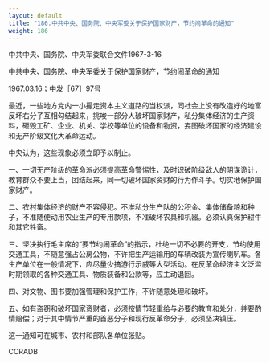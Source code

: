 ```yaml
---
layout: default
title: "186.中共中央、国务院、中央军委关于保护国家财产，节约闹革命的通知"
weight: 186
---
```


中共中央、国务院、中央军委联合文件1967-3-16

中共中央、国务院、中央军委关于保护国家财产，节约闹革命的通知

1967.03.16；中发［67］97号

最近，一些地方党内一小撮走资本主义道路的当权派，同社会上没有改造好的地富反坏右分子互相勾结起来，挑唆一部分人破坏国家财产，私分集体经济的生产资料，砸毁工矿、企业、机关、学校等单位的设备和物资，妄图破坏国家的经济建设和无产阶级文化大革命运动。

中央认为，这些现象必须立即予以制止。

一、一切无产阶级的革命派必须提高革命警惕性，及时识破阶级敌人的阴谋诡计，教育群众不要上当，团结起来，同一切破坏国家资财的行为作斗争。切实地保护国家财产。

二、农村集体经济的财产不容侵犯。不准私分生产队的公积金、集体储备粮和种子，不准随便动用农业生产的专用款项，不准破坏农具和机器。必须认真保护耕牛和其它牲畜。

三、坚决执行毛主席的“要节约闹革命”的指示，杜绝一切不必要的开支，节约使用交通工具，不随意强占公房公物，不许把生产运输用的车辆改装为宣传喇叭车。各生产单位在一般情况下，应尽量少搞游行示威等大型活动。在反革命经济主义泛滥时期领取的各种交通工具、物质装备和公款等，应主动退回。

四、对文物、图书要加强管理和保护工作，不许随意处理和破坏。

五、如有盗窃和破坏国家资财者，必须按情节轻重给与必要的教育和处分，并要酌情赔偿；对于其中情节严重的首恶分子和现行反革命分子，必须坚决镇压。

这一通知可在城市、农村和部队各单位张贴。

CCRADB

